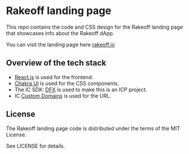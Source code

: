 # Rakeoff landing page

This repo contains the code and CSS design for the Rakeoff landing page that showcases info about the Rakeoff dApp.

You can visit the landing page here [rakeoff.io](https://rakeoff.io/)

## Overview of the tech stack

- [React.js](https://react.dev/) is used for the frontend.
- [Chakra UI](https://chakra-ui.com/) is used for the CSS components.
- The IC SDK: [DFX](https://internetcomputer.org/docs/current/developer-docs/setup/install) is used to make this is an ICP project.
- IC [Custom Domains](https://internetcomputer.org/docs/current/developer-docs/production/custom-domain/) is used for the URL.

## License

The Rakeoff landing page code is distributed under the terms of the MIT License.

See LICENSE for details.
